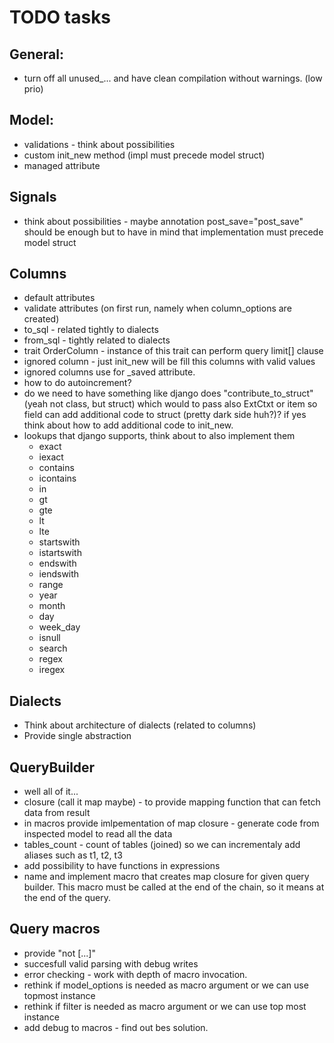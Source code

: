 TODO tasks
==========

General:
--------
* turn off all unused_... and have clean compilation without warnings. (low prio)

Model:
------
* validations - think about possibilities
* custom init_new method (impl must precede model struct)
* managed attribute

Signals
-------
* think about possibilities - maybe annotation post_save="post_save" should be enough
    but to have in mind that implementation must precede model struct


Columns
-------
* default attributes
* validate attributes (on first run, namely when column_options are created)
* to_sql - related tightly to dialects
* from_sql - tightly related to dialects
* trait OrderColumn - instance of this trait can perform query limit[] clause
* ignored column - just init_new will be fill this columns with valid values
* ignored columns use for _saved attribute.
* how to do autoincrement?
* do we need to have something like django does "contribute_to_struct" (yeah not class, but struct) which
    would to pass also ExtCtxt or item so field can add additional code to struct (pretty dark side huh?)?
    if yes think about how to add additional code to init_new.
* lookups that django supports, think about to also implement them
    * exact
    * iexact
    * contains
    * icontains
    * in
    * gt
    * gte
    * lt
    * lte
    * startswith
    * istartswith
    * endswith
    * iendswith
    * range
    * year
    * month
    * day
    * week_day
    * isnull
    * search
    * regex
    * iregex


Dialects
--------
* Think about architecture of dialects (related to columns)
* Provide single abstraction

QueryBuilder
------------
* well all of it...
* closure (call it map maybe) - to provide mapping function that can fetch data from
    result
* in macros provide imlpementation of map closure - generate code from inspected model
    to read all the data
* tables_count - count of tables (joined) so we can incrementaly add aliases such as t1, t2, t3
* add possibility to have functions in expressions
* name and implement macro that creates map closure for given query builder. This macro must be called at the end of the chain,
    so it means at the end of the query.

Query macros
------------
* provide "not [...]"
* succesfull valid parsing with debug writes
* error checking - work with depth of macro invocation.
* rethink if model_options is needed as macro argument or we can use topmost instance
* rethink if filter is needed as macro argument or we can use top most instance
* add debug to macros - find out bes solution.
